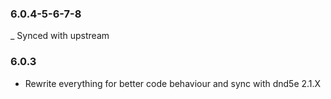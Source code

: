 ### 6.0.4-5-6-7-8

_ Synced with upstream

### 6.0.3

- Rewrite everything for better code behaviour and sync with dnd5e 2.1.X